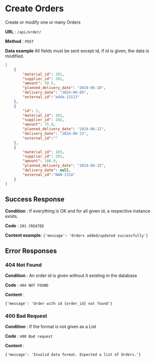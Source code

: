 # Create Orders

Create or modify one or many Orders

**URL** : `/api/order/`

**Method** : `POST`

**Data example** All fields must be sent except id, if id is given, the data is modified.

```json
[
    {
        "material_id": 101,
        "supplier_id": 201,
        "amount": 50.5,
        "planned_delivery_date": "2024-06-10",
        "delivery_date": "2024-06-09",
        "external_id":"adda-13113"
    },
    {
        "id": 2,
        "material_id": 102,
        "supplier_id": 202,
        "amount": 75.0,
        "planned_delivery_date": "2024-06-12",
        "delivery_date": "2024-06-13",
        "external_id":""
    },
    {
        "material_id": 103,
        "supplier_id": 203,
        "amount": 100.0,
        "planned_delivery_date": "2024-06-15",
        "delivery_date": null,
        "external_id":"NAN-1314"
    }
]
```

## Success Response

**Condition** : If everything is OK and for all given id, a respective instance exists.

**Code** : `201 CREATED`

**Content example**: `{'message': 'Orders added/updated successfully'}`

## Error Responses

### 404 Not Found

**Condition** : An order id is given without it existing in the database

**Code** : `404 NOT FOUND`

**Content** : 

`{'message': 'Order with id {order_id} not found'}`

### 400 Bad Request

**Condition** : If the format is not given as a List

**Code** : `400 Bad request`

**Content** : 

`{'message': 'Invalid data format. Expected a list of Orders.'}`


